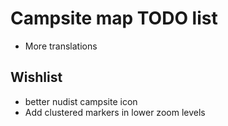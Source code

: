# Campsite map TODO list

* More translations

## Wishlist

* better nudist campsite icon
* Add clustered markers in lower zoom levels
